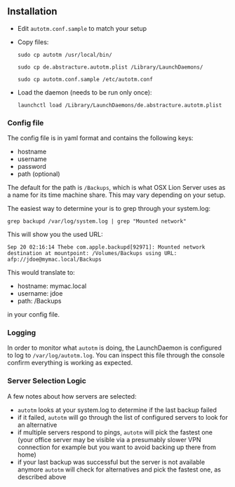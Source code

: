 Installation
------------

- Edit `autotm.conf.sample` to match your setup
- Copy files:

    `sudo cp autotm /usr/local/bin/`

    `sudo cp de.abstracture.autotm.plist /Library/LaunchDaemons/`
    
    `sudo cp autotm.conf.sample /etc/autotm.conf`

- Load the daemon (needs to be run only once):

    `launchctl load /Library/LaunchDaemons/de.abstracture.autotm.plist`

### Config file

The config file is in yaml format and contains the following keys:

 - hostname
 - username
 - password
 - path (optional)

The default for the path is `/Backups`, which is what OSX Lion Server uses as a name for its time machine share. This may vary depending on your setup.

The easiest way to determine your is to grep through your system.log:

`grep backupd /var/log/system.log | grep "Mounted network"`

This will show you the used URL:

`Sep 20 02:16:14 Thebe com.apple.backupd[92971]: Mounted network destination at mountpoint: /Volumes/Backups using URL: afp://jdoe@mymac.local/Backups`

This would translate to:

 - hostname: mymac.local
 - username: jdoe
 - path: /Backups

in your config file.

### Logging

In order to monitor what `autotm` is doing, the LaunchDaemon is configured to log to `/var/log/autotm.log`. You can inspect this file through the console confirm everything is working as expected.

### Server Selection Logic

A few notes about how servers are selected:

 - `autotm` looks at your system.log to determine if the last backup failed
 - if it failed, `autotm` will go through the list of configured servers to look for an alternative
 - if multiple servers respond to pings, `autotm` will pick the fastest one (your office server may be visible via a presumably slower VPN connection for example but you want to avoid backing up there from home)
 - if your last backup was successful but the server is not available anymore `autotm` will check for alternatives and pick the fastest one, as described above

